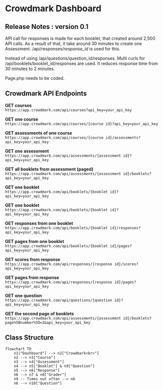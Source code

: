 # Crowdmark Dashboard

## Release Notes : version 0.1
API call for responses is made for each booklet, that created around 2,500 API calls. As a result of that, it take around 30 minutes to create one Assessment. /api/responses/*response_id* is used for this.

Instead of using /api/questions/question_id/responses. Multi curls for /api/booklets/booklet_id/responses are used. It reduces response time from 30 minutes to 2 minutes.

Page.php needs to be coded.

## Crowdmark API Endpoints

**GET courses**  
`https://app.crowdmark.com/api/courses?api_key=your_api_key`

**GET one course**  
`https://app.crowdmark.com/api/courses/{course id}?api_key=your_api_key`

**GET assessments of one course**  
`https://app.crowdmark.com/api/courses/{course id}/assessments?api_key=your_api_key`

**GET one assessment**  
`https://app.crowdmark.com/api/assessments/{assessment id}?api_key=your_api_key`

**GET all booklets from assessment (paged)**  
`https://app.crowdmark.com/api/assessments/{assessment id}/booklets?api_key=your_api_key`

**GET one booklet**  
`https://app.crowdmark.com/api/booklets/{booklet id}?api_key=your_api_key`

**GET one booklet**  
`https://app.crowdmark.com/api/booklets/{booklet id}?api_key=your_api_key`

**GET responses from one booklet**  
`https://app.crowdmark.com/api/booklets/{booklet id}/responses?api_key=your_api_key`

**GET pages from one booklet**  
`https://app.crowdmark.com/api/booklets/{booklet id}/pages?api_key=your_api_key`

**GET scores from response**  
`https://app.crowdmark.com/api/responses/{response id}/scores?api_key=your_api_key`

**GET pages from response**  
`https://app.crowdmark.com/api/responses/{response id}/pages?api_key=your_api_key`

**GET one question**  
`https://app.crowdmark.com/api/questions/{question id}?api_key=your_api_key`

**GET the second page of booklets**  
`https://app.crowdmark.com/api/assessments/{assessment id}/booklets?page%5Bnumber%5D=2&api_key=your_api_key`

## Class Structure

```mermaid
flowchart TD
    n1["Dashboard"] --> n2["Crowdmark<br>"]
    n2 --> n3["Course"]
    n3 --> n4["Assessment"]
    n4 --> n5["Booklet"] & n9["Question"]
    n5 --> n6["Response"]
    n6 --> n7 & n8["Grader"]
    n9 -- Times out often --> n6
    n6 --> n10["Question"]
    